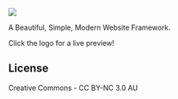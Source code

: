 [![](https://raw.githubusercontent.com/kurisubrooks/Caramel/gh-pages/inc/logo.png)
](http://caramel.ga)

A Beautiful, Simple, Modern Website Framework. 

Click the logo for a live preview!

## License
Creative Commons - CC BY-NC 3.0 AU
